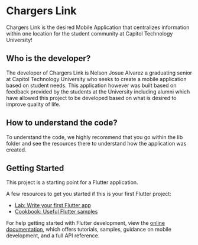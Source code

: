 # Chargers Link

Chargers Link is the desired Mobile Application that centralizes information within one location for the student community at Capitol Technology University!

## Who is the developer?

The developer of Chargers Link is Nelson Josue Alvarez a graduating senior at Capitol Technology University who seeks to create a mobile application based on student needs. This application however was built based on feedback provided by the students at the University including alumni which have allowed this project to be developed based on what is desired to improve quality of life.

## How to understand the code?

To understand the code, we highly recommend that you go within the lib folder and see the resources there to understand how the application was created.

## Getting Started

This project is a starting point for a Flutter application.

A few resources to get you started if this is your first Flutter project:

- [Lab: Write your first Flutter app](https://docs.flutter.dev/get-started/codelab)
- [Cookbook: Useful Flutter samples](https://docs.flutter.dev/cookbook)

For help getting started with Flutter development, view the
[online documentation](https://docs.flutter.dev/), which offers tutorials,
samples, guidance on mobile development, and a full API reference.
